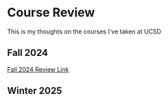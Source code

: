 # Course Review
This is my thoughts on the courses I've taken at UCSD
## Fall 2024
[Fall 2024 Review Link](fall2024.md)
## Winter 2025